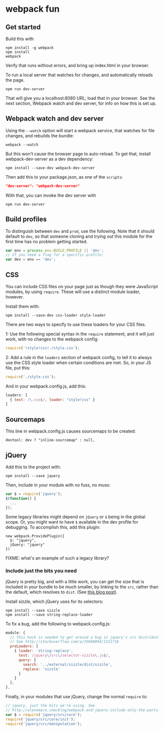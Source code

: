 # webpack fun

## Get started

Build this with

```
npm install -g webpack
npm install
webpack
```

Verify that runs without errors, and bring up index.html in your browser.

To run a local server that watches for changes, and automatically reloads
the page.

```
npm run dev-server
```

That will give you a localhost:8080 URL; load that in your browser.
See the next section, Webpack watch and dev server, for info on how this is 
set up.


## Webpack watch and dev server

Using the `--watch` option will start a webpack service, that watches for 
file changes, and rebuilds the bundle:

```
webpack --watch
```

But this won't cause the browser page to auto-reload. To get
that, install webpack-dev-server as a dev dependency:

```
npm install --save-dev webpack-dev-server
```

Then add this to your package.json, as one of the `scripts`:

```json
"dev-server": "webpack-dev-server"
```

With that, you can invoke the dev server with

```
npm run dev-server
```



## Build profiles

To distinguish between `dev` and `prod`, use the following. Note that it should
default to `dev`, so that someone cloning and trying out this module for the
first time has no problem getting started.

```javascript
var env = process.env.BUILD_PROFILE || 'dev';
// If you need a flag for a specific profile:
var dev = env == 'dev';
```


## CSS

You can include CSS files on your page just as though they were JavaScript
modules, by using `require`. These will use a distinct module loader, however.

Install them with:

```
npm install --save-dev css-loader style-loader
```

There are two ways to specify to use these loaders for your CSS files.

1: Use the following special syntax in the `require` statement, and it 
will just work, with no changes to the webpack config:

```javascript
require('!style!css!./style.css');
```

2: Add a rule in the `loaders` section of webpack config, to tell it
to always use the CSS style loader when certain conditions are met. So, in
your JS file, put this:

```javascript
require('./style.css');
```

And in your webpack.config.js, add this:

```javascript
loaders: [
  { test: /\.css$/, loader: "style!css" }
]
```



## Sourcemaps

This line in webpack.config.js causes sourcemaps to be created:

```
devtool: dev ? "inline-sourcemap" : null,
```

## jQuery

Add this to the project with:

```
npm install --save jquery
```

Then, include in your module with no fuss, no muss:

```javascript
var $ = require('jquery');
$(function() {
  ...
});
```

Some legacy libraries might depend on `jQuery` or `$` being in the global 
scope. Or, you might want to have `$` available in the dev profile for 
debugging. To accomplish this, add this plugin:

```
new webpack.ProvidePlugin({
  $: "jquery",
  jQuery: "jquery"
})
```

FIXME: what's an example of such a legacy library?

### Include just the bits you need

jQuery is pretty big, and with a little work, you can get the size that is 
included in your bundle to be much smaller, by linking to the `src`, rather
than the default, which resolves to `dist`. (See [this blog 
post](http://alexomara.com/blog/webpack-and-jquery-include-only-the-parts-you-need/)).

Install sizzle, which jQuery uses for its selectors:

```
npm install --save sizzle
npm install --save string-replace-loader
```

To fix a bug, add the following to webpack.config.js:

```javascript
module: {
  // This hack is needed to get around a bug in jquery's src distribution.
  // See http://stackoverflow.com/a/35880094/1311716
  preLoaders: [
    { loader: 'string-replace',
      test: /jquery\/src\/selector-sizzle\.js$/,
      query: {
        search: '../external/sizzle/dist/sizzle',
        replace: 'sizzle'
      }
    }
  ],
},
```

Finally, in your modules that use jQuery, change the normal `require` to:

```javascript
// jquery, just the bits we're using. See
// http://alexomara.com/blog/webpack-and-jquery-include-only-the-parts-you-need/
var $ = require('jquery/src/core');
require('jquery/src/core/init');
require('jquery/src/manipulation');
```








